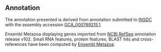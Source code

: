 **Annotation**
----------

The annotation presented is derived from annotation submitted to
[INSDC](http://www.insdc.org) with the assembly accession [GCA\_000789215.1](http://www.ebi.ac.uk/ena/data/view/GCA_000789215.1).

Ensembl Metazoa displaying genes imported from [NCBI RefSeq](https://www.ncbi.nlm.nih.gov/genome/annotation_euk/Bactrocera_dorsalis/102/) annotation release v102.
Small RNA features, protein features, BLAST hits and cross-references have been
computed by [Ensembl Metazoa](https://metazoa.ensembl.org/info/genome/annotation/index.html).
